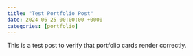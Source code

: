 ```yaml
---
title: "Test Portfolio Post"
date: 2024-06-25 00:00:00 +0000
categories: [portfolio]
---
```

This is a test post to verify that portfolio cards render correctly.

